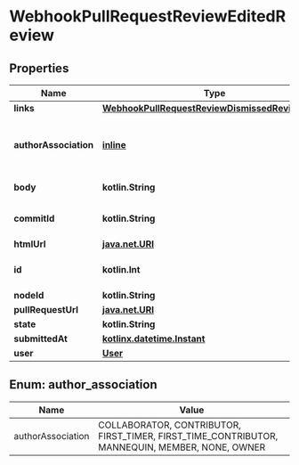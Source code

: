 
# WebhookPullRequestReviewEditedReview

## Properties
Name | Type | Description | Notes
------------ | ------------- | ------------- | -------------
**links** | [**WebhookPullRequestReviewDismissedReviewLinks**](WebhookPullRequestReviewDismissedReviewLinks.md) |  | 
**authorAssociation** | [**inline**](#AuthorAssociation) | How the author is associated with the repository. | 
**body** | **kotlin.String** | The text of the review. | 
**commitId** | **kotlin.String** | A commit SHA for the review. | 
**htmlUrl** | [**java.net.URI**](java.net.URI.md) |  | 
**id** | **kotlin.Int** | Unique identifier of the review | 
**nodeId** | **kotlin.String** |  | 
**pullRequestUrl** | [**java.net.URI**](java.net.URI.md) |  | 
**state** | **kotlin.String** |  | 
**submittedAt** | [**kotlinx.datetime.Instant**](kotlinx.datetime.Instant.md) |  | 
**user** | [**User**](User.md) |  | 


<a id="AuthorAssociation"></a>
## Enum: author_association
Name | Value
---- | -----
authorAssociation | COLLABORATOR, CONTRIBUTOR, FIRST_TIMER, FIRST_TIME_CONTRIBUTOR, MANNEQUIN, MEMBER, NONE, OWNER



